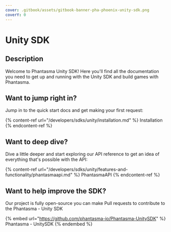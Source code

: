 ```yaml
---
cover: .gitbook/assets/gitbook-banner-pha-phoenix-unity-sdk.png
coverY: 0
---
```


# Unity SDK

## Description

Welcome to Phantasma Unity SDK! Here you'll find all the documentation you need to get up and running with the Unity SDK and build games with Phantasma.

## Want to jump right in?

Jump in to the quick start docs and get making your first request:

{% content-ref url="/developers/sdks/unity/installation.md" %}
Installation
{% endcontent-ref %}

## Want to deep dive?

Dive a little deeper and start exploring our API reference to get an idea of everything that's possible with the API:

{% content-ref url="/developers/sdks/unity/features-and-functionality/phantasmaapi.md" %}
PhantasmaAPI
{% endcontent-ref %}

## Want to help improve the SDK?

Our project is fully open-source you can make Pull requests to contribute to the Phantasma - Unity SDK

{% embed url="https://github.com/phantasma-io/Phantasma-UnitySDK" %}
Phantasma - UnitySDK
{% endembed %}
